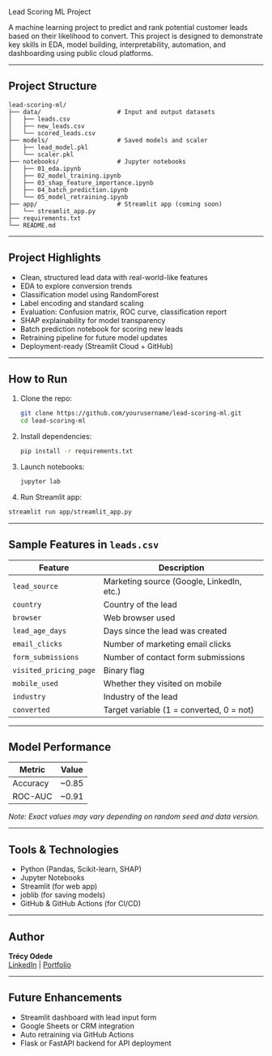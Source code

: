 Lead Scoring ML Project

A machine learning project to predict and rank potential customer leads based on their likelihood to convert. This project is designed to demonstrate key skills in EDA, model building, interpretability, automation, and dashboarding using public cloud platforms.

---

##  Project Structure

```
lead-scoring-ml/
├── data/                     # Input and output datasets
│   ├── leads.csv
│   ├── new_leads.csv
│   └── scored_leads.csv
├── models/                   # Saved models and scaler
│   ├── lead_model.pkl
│   └── scaler.pkl
├── notebooks/                # Jupyter notebooks
│   ├── 01_eda.ipynb
│   ├── 02_model_training.ipynb
│   ├── 03_shap_feature_importance.ipynb
│   ├── 04_batch_prediction.ipynb
│   └── 05_model_retraining.ipynb
├── app/                      # Streamlit app (coming soon)
│   └── streamlit_app.py
├── requirements.txt
└── README.md
```

---

##  Project Highlights

-  Clean, structured lead data with real-world-like features
-  EDA to explore conversion trends
-  Classification model using RandomForest
-  Label encoding and standard scaling
-  Evaluation: Confusion matrix, ROC curve, classification report
-  SHAP explainability for model transparency
-  Batch prediction notebook for scoring new leads
-  Retraining pipeline for future model updates
-  Deployment-ready (Streamlit Cloud + GitHub)

---

##  How to Run

1. Clone the repo:
   ```bash
   git clone https://github.com/yourusername/lead-scoring-ml.git
   cd lead-scoring-ml
   ```

2. Install dependencies:
   ```bash
   pip install -r requirements.txt
   ```

3. Launch notebooks:
   ```bash
   jupyter lab
   ```

4.  Run Streamlit app:
   ```bash
   streamlit run app/streamlit_app.py
   ```

---

##  Sample Features in `leads.csv`

| Feature | Description |
|---------|-------------|
| `lead_source` | Marketing source (Google, LinkedIn, etc.) |
| `country` | Country of the lead |
| `browser` | Web browser used |
| `lead_age_days` | Days since the lead was created |
| `email_clicks` | Number of marketing email clicks |
| `form_submissions` | Number of contact form submissions |
| `visited_pricing_page` | Binary flag |
| `mobile_used` | Whether they visited on mobile |
| `industry` | Industry of the lead |
| `converted` | Target variable (1 = converted, 0 = not) |

---

##  Model Performance

| Metric | Value |
|--------|--------|
| Accuracy | ~0.85 |
| ROC-AUC  | ~0.91 |

*Note: Exact values may vary depending on random seed and data version.*

---

##  Tools & Technologies

- Python (Pandas, Scikit-learn, SHAP)
- Jupyter Notebooks
- Streamlit (for web app)
- joblib (for saving models)
- GitHub & GitHub Actions (for CI/CD)

---

##  Author

**Trécy Odede**  
[LinkedIn](https://www.linkedin.com/in/trecyodede) | [Portfolio](https://github.com/trecyodede)

---

##  Future Enhancements

- Streamlit dashboard with lead input form
- Google Sheets or CRM integration
- Auto retraining via GitHub Actions
- Flask or FastAPI backend for API deployment

